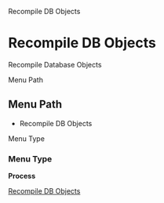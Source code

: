 
Recompile DB Objects
# Recompile DB Objects


Recompile Database Objects

Menu Path
## Menu Path



- Recompile DB Objects

Menu Type
### Menu Type

**Process**


[Recompile DB Objects](../../functional-guide/process/process-dba_recompile.md)